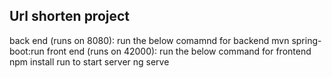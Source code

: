 Url shorten project
--------------------
back end (runs on 8080): run the below comamnd for backend
mvn spring-boot:run
front end (runs on 42000): run the below command for frontend
npm install
run to start server
ng serve

